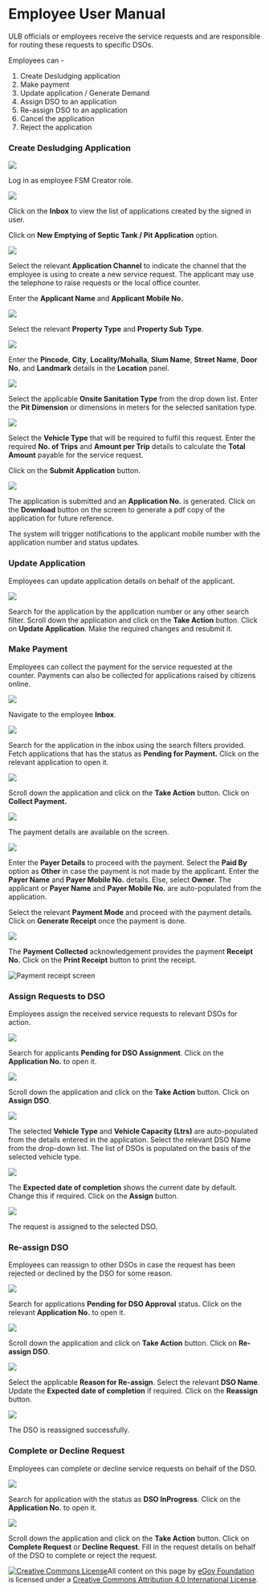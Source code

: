 # Employee User Manual

ULB officials or employees receive the service requests and are responsible for routing these requests to specific DSOs.

Employees can -

1. Create Desludging application
2. Make payment
3. Update application / Generate Demand
4. Assign DSO to an application
5. Re-assign DSO to an application
6. Cancel the application
7. Reject the application

### Create Desludging Application

![](<../../../../.gitbook/assets/5 (2).png>)

Log in as employee FSM Creator role.

![](../../../../.gitbook/assets/cemp1.png)

Click on the **Inbox** to view the list of applications created by the signed in user.

Click on **New Emptying of Septic Tank / Pit Application** option.

![](../../../../.gitbook/assets/cemp2.png)

Select the relevant **Application Channel** to indicate the channel that the employee is using to create a new service request. The applicant may use the telephone to raise requests or the local office counter.

Enter the **Applicant Name** and **Applicant Mobile No.**

![](../../../../.gitbook/assets/cemp3.png)

Select the relevant **Property Type** and **Property Sub Type**.

![](../../../../.gitbook/assets/cemp4.png)

Enter the **Pincode**, **City**, **Locality/Mohalla**, **Slum Name**, **Street Name**, **Door No.** and **Landmark** details in the **Location** panel.

![](../../../../.gitbook/assets/cemp5.png)

Select the applicable **Onsite Sanitation Type** from the drop down list. Enter the **Pit Dimension** or dimensions in meters for the selected sanitation type.

![](../../../../.gitbook/assets/cemp6.png)

Select the **Vehicle Type** that will be required to fulfil this request. Enter the required **No. of Trips** and **Amount per Trip** details to calculate the **Total Amount** payable for the service request.

Click on the **Submit Application** button.

![](../../../../.gitbook/assets/cemp7.png)

The application is submitted and an **Application No.** is generated. Click on the **Download** button on the screen to generate a pdf copy of the application for future reference.

The system will trigger notifications to the applicant mobile number with the application number and status updates.

### Update Application

Employees can update application details on behalf of the applicant.

![](../../../../.gitbook/assets/emp-update-app.png)

Search for the application by the application number or any other search filter. Scroll down the application and click on the **Take Action** button. Click on **Update Application**. Make the required changes and resubmit it.

### Make Payment

Employees can collect the payment for the service requested at the counter. Payments can also be collected for applications raised by citizens online.

![](../../../../.gitbook/assets/emp-coll1.png)

Navigate to the employee **Inbox**.

![](../../../../.gitbook/assets/emp-coll2.png)

Search for the application in the inbox using the search filters provided. Fetch applications that has the status as **Pending for Payment.** Click on the relevant application to open it.

![](../../../../.gitbook/assets/emp-coll3.png)

Scroll down the application and click on the **Take Action** button. Click on **Collect Payment.**

![](../../../../.gitbook/assets/emp-coll4.png)

The payment details are available on the screen.

![](../../../../.gitbook/assets/emp-coll5.png)

Enter the **Payer Details** to proceed with the payment. Select the **Paid By** option as **Other** in case the payment is not made by the applicant. Enter the **Payer Name** and **Payer Mobile No.** details. Else, select **Owner**. The applicant or **Payer Name** and **Payer Mobile No.** are auto-populated from the application.

Select the relevant **Payment Mode** and proceed with the payment details. Click on **Generate Receipt** once the payment is done.

![](../../../../.gitbook/assets/emp-coll6.png)

The **Payment Collected** acknowledgement provides the payment **Receipt No.** Click on the **Print Receipt** button to print the receipt.

![Payment receipt screen](../../../../.gitbook/assets/emp10.png)

### Assign Requests to DSO

Employees assign the received service requests to relevant DSOs for action.

![](../../../../.gitbook/assets/emp-dso-assign.png)

Search for applicants **Pending for DSO Assignment**. Click on the **Application No.** to open it.

![](../../../../.gitbook/assets/emp-dso-assign1.png)

Scroll down the application and click on the **Take Action** button. Click on **Assign DSO**.

![](../../../../.gitbook/assets/emp-dso-assign2.png)

The selected **Vehicle Type** and **Vehicle Capacity (Ltrs)** are auto-populated from the details entered in the application. Select the relevant DSO Name from the drop-down list. The list of DSOs is populated on the basis of the selected vehicle type.

![](../../../../.gitbook/assets/emp-dso-assign3.png)

The **Expected date of completion** shows the current date by default. Change this if required. Click on the **Assign** button.

![](../../../../.gitbook/assets/emp-dso-assign4.png)

The request is assigned to the selected DSO.

### Re-assign DSO

Employees can reassign to other DSOs in case the request has been rejected or declined by the DSO for some reason.

![](../../../../.gitbook/assets/emp-dso-reassign.png)

Search for applications **Pending for DSO Approval** status. Click on the relevant **Application No.** to open it.

![](../../../../.gitbook/assets/emp-dso-reassign1.png)

Scroll down the application and click on **Take Action** button. Click on **Re-assign DSO**.

![](../../../../.gitbook/assets/emp-dso-reassign2.png)

Select the applicable **Reason for Re-assign**. Select the relevant **DSO Name**. Update the **Expected date of completion** if required. Click on the **Reassign** button.

![](../../../../.gitbook/assets/emp-dso-reassign3.png)

The DSO is reassigned successfully.

### Complete or Decline Request

Employees can complete or decline service requests on behalf of the DSO.

![](../../../../.gitbook/assets/emp-compl-req1.png)

Search for application with the status as **DSO InProgress**. Click on the **Application No.** to open it.

![](<../../../../.gitbook/assets/image (104).png>)

Scroll down the application and click on the **Take Action** button. Click on **Complete Request** or **Decline Request**. Fill in the request details on behalf of the DSO to complete or reject the request.

[![Creative Commons License](https://i.creativecommons.org/l/by/4.0/80x15.png)](http://creativecommons.org/licenses/by/4.0/)All content on this page by [eGov Foundation ](https://egov.org.in/)is licensed under a [Creative Commons Attribution 4.0 International License](http://creativecommons.org/licenses/by/4.0/).
